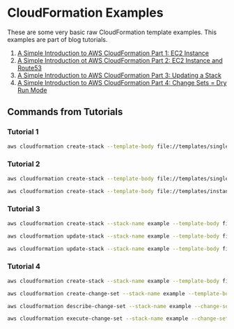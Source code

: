 # CloudFormation Examples

These are some very basic raw CloudFormation template examples.  This examples are part of blog tutorials.

1. [A Simple Introduction to AWS CloudFormation Part 1: EC2 Instance](https://medium.com/boltops/a-simple-introduction-to-aws-cloudformation-part-1-1694a41ae59d)
2. [A Simple Introduction ot AWS CloudFormation Part 2: EC2 Instance and Route53](https://medium.com/boltops/a-simple-introduction-to-aws-cloudformation-part-2-d6d95ed30328)
3. [A Simple Introduction to AWS CloudFormation Part 3: Updating a Stack](https://medium.com/boltops/a-simple-introduction-to-cloudformation-part-3-updating-a-stack-6fe2bb3931a9)
4. [A Simple Introduction to AWS CloudFormation Part 4: Change Sets = Dry Run Mode](https://medium.com/boltops/a-simple-introduction-to-cloudformation-part-4-change-sets-dry-run-mode-c14e41dfeab7)


## Commands from Tutorials

### Tutorial 1

```bash
aws cloudformation create-stack --template-body file://templates/single_instance.yml --stack-name single-instance --parameters ParameterKey=KeyName,ParameterValue=tutorial ParameterKey=InstanceType,ParameterValue=t2.micro
```

### Tutorial 2

```bash
aws cloudformation create-stack --template-body file://templates/single_instance.yml --stack-name --stack-name route53-$(date +%s) --parameters ParameterKey=KeyName,ParameterValue=tutorial ParameterKey=InstanceType,ParameterValue=t2.micro ParameterKey=HostedZoneName,ParameterValue=sub.tongueroo.com. ParameterKey=Subdomain,ParameterValue=testsubdomain

aws cloudformation create-stack --template-body file://templates/instance_and_route53.yml --stack-name route53-$(date +%s) --parameters file://parameters/instance_and_route53.json
```

### Tutorial 3

```bash
aws cloudformation create-stack --stack-name example --template-body file://templates/single_instance.yml --parameters file://parameters/single_instance.json

aws cloudformation update-stack --stack-name example --template-body file://templates/instance_and_route53.yml --parameters file://parameters/instance_and_route53.json

aws cloudformation update-stack --stack-name example --template-body file://templates/single_instance.yml --parameters file://parameters/single_instance.json
```

### Tutorial 4

```bash
aws cloudformation create-stack --stack-name example --template-body file://templates/single_instance.yml --parameters file://parameters/single_instance.json

aws cloudformation create-change-set --stack-name example --template-body file://templates/instance_and_route53.yml --parameters file://parameters/instance_and_route53.json --change-set-name changeset-1

aws cloudformation describe-change-set --stack-name example --change-set-name changeset-1 | jq '.Changes[]'

aws cloudformation execute-change-set --stack-name example --change-set-name changeset-1
```


